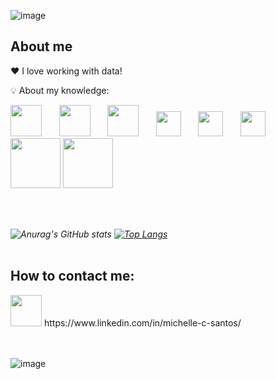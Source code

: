 ![image](https://user-images.githubusercontent.com/86981990/198135597-1a4a3a25-13c9-48b8-beef-f9d824331a04.png)

## **About me**

❤️ I love working with data!

:bulb: About my knowledge:
  
<i>
<img src="https://cdn.jsdelivr.net/gh/devicons/devicon/icons/python/python-original-wordmark.svg" width="50px" /> &nbsp; &nbsp; &nbsp; <img src="https://cdn.jsdelivr.net/gh/devicons/devicon/icons/mysql/mysql-original-wordmark.svg" width="50px" /> &nbsp; &nbsp; &nbsp;  
<img src="https://cdn.jsdelivr.net/gh/devicons/devicon/icons/azure/azure-original-wordmark.svg" width="50px" /> &nbsp; &nbsp; &nbsp;   
<img src="https://cdn.jsdelivr.net/gh/devicons/devicon/icons/linux/linux-original.svg" width="40px" /> &nbsp; &nbsp; &nbsp;  <img src="https://cdn.jsdelivr.net/gh/devicons/devicon/icons/selenium/selenium-original.svg" width="40px" /> &nbsp; &nbsp; &nbsp;
<img src="https://github.com/micvet/micvet/assets/86981990/5217aa14-6601-4508-9727-a78d4e4acb30" width="40px" /> &nbsp; &nbsp; &nbsp;  <br>
<img src="https://github.com/micvet/micvet/assets/86981990/7ae73109-1a6f-444d-b31d-fadf6e241398" width="80px" /> 
<img src="https://github.com/micvet/micvet/assets/86981990/8c090fd0-a3c8-4709-b193-c9c2bdce5079" width="80px" /> &nbsp; &nbsp;




</i>

<br></br>

<i>![Anurag's GitHub stats](https://github-readme-stats.vercel.app/api?username=micvet&hide=contribs,prs)
[![Top Langs](https://github-readme-stats.vercel.app/api/top-langs/?username=micvet)](https://github.com/anuraghazra/github-readme-stats)</i>
<br></br>
## **How to contact me:**

<img src="https://cdn.jsdelivr.net/gh/devicons/devicon/icons/linkedin/linkedin-original.svg" style="position: bottom" width="50px" />       
https://www.linkedin.com/in/michelle-c-santos/

<br></br>
![image](https://user-images.githubusercontent.com/86981990/198138936-4e39b89b-f987-4c33-999b-64b6184a5a59.png)


